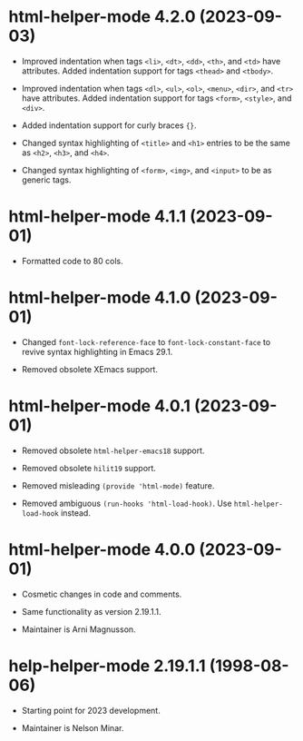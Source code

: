 # html-helper-mode 4.2.0 (2023-09-03)

* Improved indentation when tags `<li>`, `<dt>`, `<dd>`, `<th>`, and `<td>` have
  attributes. Added indentation support for tags `<thead>` and `<tbody>`.

* Improved indentation when tags `<dl>`, `<ul>`, `<ol>`, `<menu>`, `<dir>`, and
  `<tr>` have attributes. Added indentation support for tags `<form>`,
  `<style>`, and `<div>`.

* Added indentation support for curly braces `{}`.

* Changed syntax highlighting of `<title>` and `<h1>` entries to be the same as
  `<h2>`, `<h3>`, and `<h4>`.

* Changed syntax highlighting of `<form>`, `<img>`, and `<input>` to be as
  generic tags.




# html-helper-mode 4.1.1 (2023-09-01)

* Formatted code to 80 cols.




# html-helper-mode 4.1.0 (2023-09-01)

* Changed `font-lock-reference-face` to `font-lock-constant-face` to revive
  syntax highlighting in Emacs 29.1.

* Removed obsolete XEmacs support.




# html-helper-mode 4.0.1 (2023-09-01)

* Removed obsolete `html-helper-emacs18` support.

* Removed obsolete `hilit19` support.

* Removed misleading `(provide 'html-mode)` feature.

* Removed ambiguous `(run-hooks 'html-load-hook)`. Use `html-helper-load-hook`
  instead.




# html-helper-mode 4.0.0 (2023-09-01)

* Cosmetic changes in code and comments.

* Same functionality as version 2.19.1.1.

* Maintainer is Arni Magnusson.




# help-helper-mode 2.19.1.1 (1998-08-06)

* Starting point for 2023 development.

* Maintainer is Nelson Minar.
